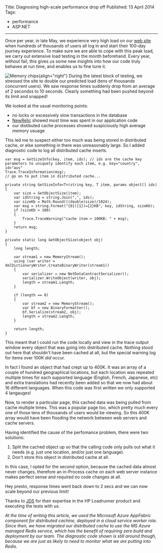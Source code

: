 Title: Diagnosing high-scale performance drop off
Published: 13 April 2014
Tags:
  - performance
  - ASP.NET
---

Once per year, in late May, we experience very high load on our [web site](http://www.gettheworldmoving.com) when hundreds of thousands of users all log in and start their 100-day journey experience. To make sure we are able to cope with this peak load, we carry out extensive load testing in the month beforehand. Every year, without fail, this gives us some new insights into how our code truly behaves at run time, and enables us to fine tune it.

![Memory chips](/posts/img/memory-chips.jpg){align="right"}
During the latest block of testing, we stressed the site to double our predicted load (tens of thousands concurrent users). We saw response times suddenly drop from an average of 2 secondss to 10 seconds. Clearly something had been pushed beyond its limit and snapped!

We looked at the usual monitoring points:
- no locks or excessively slow transactions in the database
- [NewRelic](http://www.newrelic.com) showed most time was spent in our application code
- our distibuted cache processes showed suspiciously high average memory usuage

This led me to suspect either too much was being stored in distributed cache, or else something in there was unreasonably large.
So I added diagnostic code to log all distributed cache inserts. 

```
var msg = GetSizeInfo(key, item, ids); // ids are the cache key parameters to uniquely identify each item, e.g. key="country", id="aus"
Trace.TraceInformation(msg);
// go on to put item in distributed cache...

private string GetSizeInfo<T>(string key, T item, params object[] ids)
{
    var size = GetObjectSize(item);
    var idString = string.Join(",", ids);
    var sizeKb = Math.Round(((double)size)/1024);
    var msg = string.Format("{0}({1})={2}KB", key, idString, sizeKb);
    if (sizeKb > 100)
    {
        Trace.TraceWarning("cache item > 100KB: " + msg);
    }
    return msg;
}

private static long GetObjectSize(object obj)
{
    long length;

    var stream1 = new MemoryStream();
    using (var writer = XmlDictionaryWriter.CreateBinaryWriter(stream1))
    {
        var serializer = new NetDataContractSerializer();
        serializer.WriteObject(writer, obj);
        length = stream1.Length;
    }

    if (length == 0)
    {
        var stream2 = new MemoryStream();
        var bf = new BinaryFormatter();
        bf.Serialize(stream2, obj);
        length = stream2.Length;
    }

    return length;
}
```

This meant that I could run the code locally and view in the trace output window every object that was going into distributed cache.
Nothing stood out here that shouldn't have been cached at all, but the special warning log for items over 100K *did* occur.

In fact I found an object that had crept up to 400K. It was an array of a couple of hundred geographical locations, but each location was repeated multiple times for each supported language (English, French, Japanese, etc) and extra translations had recently been added so that we now had about 16 different languages. When this code was first written we only supported 4 langauges!

Now, to render a particular page, this cached data was being pulled from cache multiple times. This was a popular page too, which pretty much every one of those tens of thousands of users would be viewing. So this 400K array would have been flooding the network between web servers and cache servers.

Having identified the cause of the perfomance problem, there were two solutions:

1. Split the cached object up so that the calling code only pulls out what it needs (e.g. just one location, and/or just one language).
2. Don't store this object in distributed cache at all.

In this case, I opted for the second option, because the cached data almost never changes, therefore an in-Process cache on each web server instance makes perfect sense and required no code changes at all.

Hey presto, response times went back down to 2 secs and we can now scale beyond our previous limit!

Thanks to [JDS](http://www.jds.net.au) for their expertise in the HP Loadrunner product and executing the tests with us.

*At the time of writing this article, we used the Microsoft Azure AppFabric component for distributed cachine, deployed in a cloud service worker role. Since then, we have migrated our distributed cache to use the MS Azure managed Redis service, which has the benefit of requiring zero build and deployment by our team. The diagnostic code shown is still around though, because we are just as likely to need to monitor what we are putting into Redis.*
